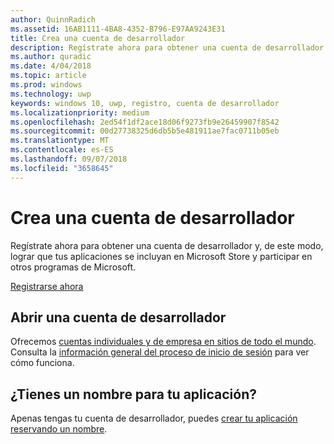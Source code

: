 ```yaml
---
author: QuinnRadich
ms.assetid: 16AB1111-4BA8-4352-B796-E97AA9243E31
title: Crea una cuenta de desarrollador
description: Regístrate ahora para obtener una cuenta de desarrollador y, de este modo, lograr que tus aplicaciones se incluyan en Microsoft Store y participar en otros programas de Microsoft.
ms.author: quradic
ms.date: 4/04/2018
ms.topic: article
ms.prod: windows
ms.technology: uwp
keywords: windows 10, uwp, registro, cuenta de desarrollador
ms.localizationpriority: medium
ms.openlocfilehash: 2ed54f1df2ace18d06f9273fb9e26459907f8542
ms.sourcegitcommit: 00d27738325d6db5b5e481911ae7fac0711b05eb
ms.translationtype: MT
ms.contentlocale: es-ES
ms.lasthandoff: 09/07/2018
ms.locfileid: "3658645"
---
```

# <a name="create-a-developer-account"></a>Crea una cuenta de desarrollador

Regístrate ahora para obtener una cuenta de desarrollador y, de este modo, lograr que tus aplicaciones se incluyan en Microsoft Store y participar en otros programas de Microsoft.

[Registrarse ahora](http://go.microsoft.com/fwlink/p/?LinkId=615100)

## <a name="opening-your-developer-account"></a>Abrir una cuenta de desarrollador

Ofrecemos [cuentas individuales y de empresa en sitios de todo el mundo](../publish/account-types-locations-and-fees.md). Consulta la [información general del proceso de inicio de sesión](../publish/opening-a-developer-account.md) para ver cómo funciona.

## <a name="have-a-name-for-your-app"></a>¿Tienes un nombre para tu aplicación?

Apenas tengas tu cuenta de desarrollador, puedes [crear tu aplicación reservando un nombre](https://msdn.microsoft.com/library/windows/apps/JJ657967).

